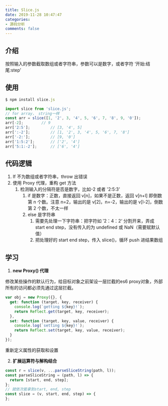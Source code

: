 ```yaml
---
title: Slice.js
date: 2019-11-28 10:47:47
categories:
- 源码分析
comments: false
---
```




## 介绍

按照输入的参数截取数组或者字符串，参数可以是数字，或者字符 ‘开始:结尾:step’



## 使用

```js
$ npm install slice.js

import slice from 'slice.js';
// for array， string一样
const arr = slice([1, '2', 3, '4', 5, '6', 7, '8', 9, '0']);
arr[-2];  		// 9
arr['2:5'];  		// [3, '4', 5]
arr[':-2'];  		// [1, '2', 3, '4', 5, '6', 7, '8']
arr['-2:'];  		// [9, '0']
arr['1:5:2'];  		// ['2', '4']
arr['5:1:-2'];  	// ['6', '4']
```



## 代码逻辑

1. If 不为数组或者字符串，throw 出错误
2. 使用 Proxy 代理，重构 get 方法
   1. 检测输入的分隔符是否是数字，比如-2 或者 '2:5:3'
      1. if 是数字：正数，直接返回 v[n]，如果不是正数，返回 v[n+l] 即倒数第 n 个数。注意 n=2，输出的是 v[2]，n=-2，输出的是 v[l-2]，倒数第 2 个数，不太一样
      2. else 是字符串
         1. 需要先处理一下字符串：把字符如 ’2：4：2‘ 分割开来，弄成 start end step，没有传入的为 undefined 或 NaN（需要赋默认值）
         2. 把处理好的 start end step，传入 slice()，循环 push 进结果数组

## 学习

1. **new Proxy() 代理**

修改某些操作的默认行为，给目标对象之前架设一层拦截的es6 proxy对象，外部所有的访问都必须先通过这层拦截。

```js
var obj = new Proxy({}, {
  get: function (target, key, receiver) {
    console.log(`getting ${key}!`);
    return Reflect.get(target, key, receiver);
  },
  set: function (target, key, value, receiver) {
    console.log(`setting ${key}!`);
    return Reflect.set(target, key, value, receiver);
  }
});
```

重新定义属性的获取和设置

2. **扩展运算符与解构结合**

```js
const r = slice(v, ...parseSliceString(path, l));
const parseSliceString = (path, l) => {
  return [start, end, step];
};
// 就依次能拿到start, end, step
const slice = (v, start, end, step) => {
};
```

